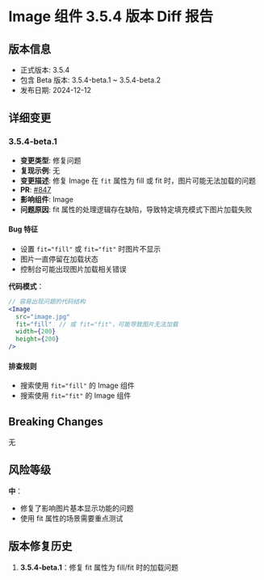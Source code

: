# Image 组件 3.5.4 版本 Diff 报告

## 版本信息
- 正式版本: 3.5.4
- 包含 Beta 版本: 3.5.4-beta.1 ~ 3.5.4-beta.2
- 发布日期: 2024-12-12

## 详细变更

### 3.5.4-beta.1
- **变更类型**: 修复问题
- **复现示例**: 无
- **变更描述**: 修复 Image 在 `fit` 属性为 fill 或 fit 时，图片可能无法加载的问题
- **PR**: [#847](https://github.com/sheinsight/shineout-next/pull/847)
- **影响组件**: Image
- **问题原因**: fit 属性的处理逻辑存在缺陷，导致特定填充模式下图片加载失败

#### Bug 特征
- 设置 `fit="fill"` 或 `fit="fit"` 时图片不显示
- 图片一直停留在加载状态
- 控制台可能出现图片加载相关错误

**代码模式**：
```jsx
// 容易出现问题的代码结构
<Image 
  src="image.jpg"
  fit="fill"  // 或 fit="fit"，可能导致图片无法加载
  width={200}
  height={200}
/>
```

#### 排查规则
- 搜索使用 `fit="fill"` 的 Image 组件
- 搜索使用 `fit="fit"` 的 Image 组件

## Breaking Changes

无

## 风险等级

**中**：
- 修复了影响图片基本显示功能的问题
- 使用 fit 属性的场景需要重点测试

## 版本修复历史

1. **3.5.4-beta.1**：修复 fit 属性为 fill/fit 时的加载问题
